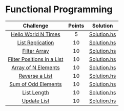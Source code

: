 # Functional Programming                                                        
                                                                                
|                                                              Challenge                                                              | Points |                                                                                  Solution                                                                                 |
|:-----------------------------------------------------------------------------------------------------------------------------------:|:------:|:-------------------------------------------------------------------------------------------------------------------------------------------------------------------------:|
| [Hello World N Times](https://www.hackerrank.com/challenges/fp-hello-world-n-times)                                                         |   5   | [Solution.hs](https://github.com/BenjaminPatch/HackerRank_and_LeetCode_Solutions/blob/master/haskell/hackerRank/fpPath/Hello%20World%20N%20Times/Solution.hs)
| [List Replication](https://www.hackerrank.com/challenges/fp-list-replication)                                                         |   10   | [Solution.hs](https://github.com/BenjaminPatch/HackerRank_and_LeetCode_Solutions/blob/master/haskell/hackerRank/fpPath/List%20Replication/Solution.hs)
| [Filter Array](https://www.hackerrank.com/challenges/fp-filter-array)                                                         |   10  | [Solution.hs](https://github.com/BenjaminPatch/HackerRank_and_LeetCode_Solutions/blob/master/haskell/hackerRank/fpPath/Filter%20Array/Solution.hs)
| [Filter Positions in a List](https://www.hackerrank.com/challenges/fp-filter-positions-in-a-list/)                                                         |   10  | [Solution.hs](https://github.com/BenjaminPatch/HackerRank_and_LeetCode_Solutions/blob/master/haskell/hackerRank/fpPath/Filter%20Positions%20in%20a%20List/Solution.hs)
| [Array of N Elements](https://www.hackerrank.com/challenges/fp-array-of-n-elements/problem)                                                         |   10  | [Solution.hs](https://github.com/BenjaminPatch/HackerRank_and_LeetCode_Solutions/blob/master/haskell/hackerRank/fpPath/Array%20of%20N%20elements/Solution.hs)
| [Reverse a List](https://www.hackerrank.com/challenges/fp-reverse-a-list/problem)                                                         |   10  | [Solution.hs](https://github.com/BenjaminPatch/HackerRank_and_LeetCode_Solutions/blob/master/haskell/hackerRank/fpPath/Reverse%20a%20List/Solution.hs)
| [Sum of Odd Elements](https://www.hackerrank.com/challenges/fp-sum-of-odd-elements/)                                                         |   10  | [Solution.hs](https://github.com/BenjaminPatch/HackerRank_and_LeetCode_Solutions/blob/master/haskell/hackerRank/fpPath/Sum%20of%20Odd%20Elements/Solution.hs)
| [List Length](https://www.hackerrank.com/challenges/fp-list-length/problem)                                                         |   10  | [Solution.hs](https://github.com/BenjaminPatch/HackerRank_and_LeetCode_Solutions/blob/master/haskell/hackerRank/fpPath/List%20Length/Solution.hs)
| [Update List](https://www.hackerrank.com/challenges/fp-update-list/problem)                                                         |   10  | [Solution.hs](https://github.com/BenjaminPatch/HackerRank_and_LeetCode_Solutions/blob/master/haskell/hackerRank/fpPath/Update%20List/Solution.hs)
